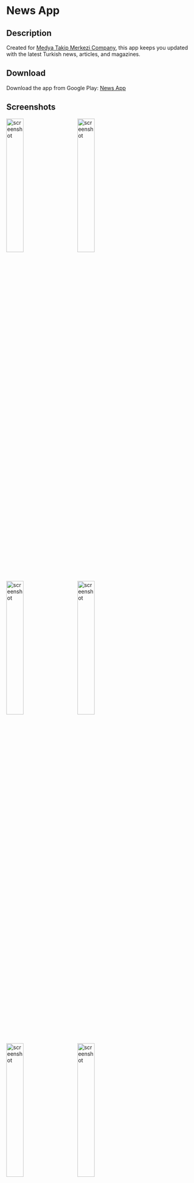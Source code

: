 # News App


## Description

Created for [Medya Takip Merkezi Company](https://medyatakip.com.tr/), this app keeps you updated with the latest Turkish news, articles, and magazines.


## Download

Download the app from Google Play: [News App](https://play.google.com/store/apps/details?id=com.medyatakip.app)


## Screenshots

<p align="left">
  <img alt="screenshot" src="https://github.com/user-attachments/assets/d24ec925-e793-4e32-ae91-5814ee887d0b" width="30%">
&nbsp; &nbsp; &nbsp; &nbsp;
  <img alt="screenshot" src="https://github.com/user-attachments/assets/6352f567-9c95-4828-8c96-350b9bd30d4c" width="30%">
</p>

&nbsp;
&nbsp;

<p align="left">
  <img alt="screenshot" src="https://github.com/user-attachments/assets/44665bb9-8c1d-4cc7-84b8-2124d9f57bba" width="30%">
&nbsp; &nbsp; &nbsp; &nbsp;
  <img alt="screenshot" src="https://github.com/user-attachments/assets/3de3f2ce-df72-43c2-86b7-9bf9b013ffcc" width="30%">
</p>

&nbsp;
&nbsp;

<p align="left">
  <img alt="screenshot" src="https://github.com/user-attachments/assets/9518f6ce-e7fa-4135-8215-28c70c767cf0" width="30%">
&nbsp; &nbsp; &nbsp; &nbsp;
  <img alt="screenshot" src="https://github.com/user-attachments/assets/f02089aa-69de-4f01-a5a6-3f1f32572870" width="30%">
</p>

&nbsp;
&nbsp;


<p align="left">
  <img alt="screenshot" src="https://github.com/user-attachments/assets/1ac93bd5-b5fd-4192-87c8-869c28d680cf" width="30%">
&nbsp; &nbsp; &nbsp; &nbsp;
  <img alt="screenshot" src="https://github.com/user-attachments/assets/12a398af-7d39-4d44-813d-a3a1d98f6027" width="30%">
</p>
&nbsp;
&nbsp;

<p align="left">
  <img alt="screenshot" src="https://github.com/user-attachments/assets/abc5b8a4-74db-4fae-a0cd-43ecb6c821ec" width="30%">
&nbsp; &nbsp; &nbsp; &nbsp;
  <img alt="screenshot" src="https://github.com/user-attachments/assets/65a2fd69-c1af-449c-9dc0-23498d9fb764" width="30%">
</p>


## Videos

https://github.com/user-attachments/assets/b7a92b03-7e62-481b-9bc3-95df1ec24853
https://github.com/user-attachments/assets/39a0fd02-4fbb-4458-b758-433101e5f9fa

<p align="left">
  <video width="30%" controls>
    <source src="https://github.com/user-attachments/assets/b7a92b03-7e62-481b-9bc3-95df1ec24853" type="video/mp4">
    Your browser does not support the video tag.
  </video>
&nbsp; &nbsp; &nbsp; &nbsp;
  <video width="30%" controls>
    <source src="https://github.com/user-attachments/assets/39a0fd02-4fbb-4458-b758-433101e5f9fa" type="video/mp4">
    Your browser does not support the video tag.
  </video>
</p>


